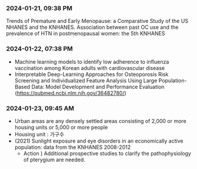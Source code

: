 ### 2024-01-21, 09:38 PM
Trends of Premature and Early Menopause: 
a Comparative Study of the US NHANES and the KNHANES.
Association between past OC use and the prevalence of HTN in postmenopausal women: the 5th KNHANES

### 2024-01-22, 07:38 PM

- Machine learning models to identify low adherence to influenza vaccination among Korean adults with cardiovascular disease
- Interpretable Deep-Learning Approaches for Osteoporosis Risk Screening and Individualized Feature Analysis Using Large Population-Based Data: Model Development and Performance Evaluation
(https://pubmed.ncbi.nlm.nih.gov/36482780/)

### 2024-01-23, 09:45 AM
- Urban areas are any densely settled areas consisting of 2,000 or more housing units or 5,000 or more people
- Housing unit : 가구수
- (2021) Sunlight exposure and eye disorders in an economically active population: data from the KNHANES 2008-2012
  - Action ) Additional prospective studies to clarify the pathophysiology of pterygium are needed.

